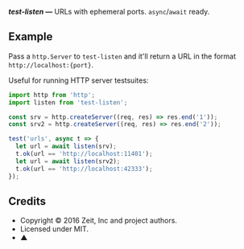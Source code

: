 _**test-listen —**_ URLs with ephemeral ports. `async`/`await` ready.

## Example

Pass a `http.Server` to `test-listen` and it'll return a URL in the format `http://localhost:{port}`.

Useful for running HTTP server testsuites:

```js
import http from 'http';
import listen from 'test-listen';

const srv = http.createServer((req, res) => res.end('1'));
const srv2 = http.createServer((req, res) => res.end('2'));

test('urls', async t => {
  let url = await listen(srv);
  t.ok(url == 'http://localhost:11401');
  let url = await listen(srv2);
  t.ok(url == 'http://localhost:42333');
});
```

## Credits

- Copyright © 2016 Zeit, Inc and project authors.
- Licensed under MIT.
- ▲
